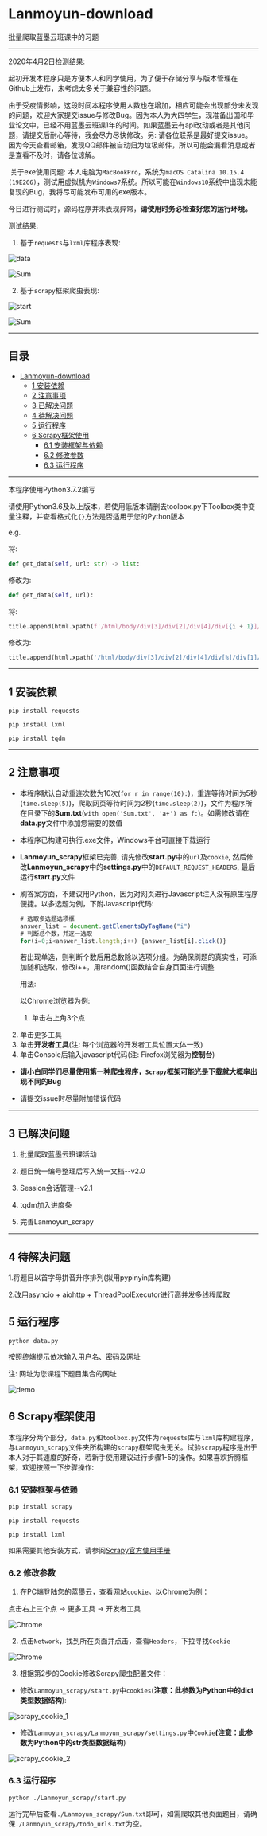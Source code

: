 # Lanmoyun-download

批量爬取蓝墨云班课中的习题

---

2020年4月2日检测结果:

​        起初开发本程序只是方便本人和同学使用，为了便于存储分享与版本管理在Github上发布，未考虑太多关于兼容性的问题。

​        由于受疫情影响，这段时间本程序使用人数也在增加，相应可能会出现部分未发现的问题，欢迎大家提交issue与修改Bug。因为本人为大四学生，现准备出国和毕业论文中，已经不用蓝墨云班课1年的时间。如果蓝墨云有api改动或者是其他问题，请提交后耐心等待，我会尽力尽快修改。另: 请各位联系是最好提交issue。因为今天查看邮箱，发现QQ邮件被自动归为垃圾邮件，所以可能会漏看消息或者是查看不及时，请各位谅解。

​        关于exe使用问题: 本人电脑为`MacBookPro`，系统为`macOS Catalina 10.15.4 (19E266)`，测试用虚拟机为`Windows7`系统。所以可能在`Windows10`系统中出现未能复现的Bug，我将尽可能发布可用的exe版本。

​        今日进行测试时，源码程序并未表现异常，**请使用时务必检查好您的运行环境。**

测试结果: 

1. 基于`requests`与`lxml`库程序表现: 

![data](pic/Check/Check_data_py_2020_04_02_13.43.png)

![Sum](pic/Check/Check_Sum_txt_2020_04_02_13.43.39.png)

2. 基于`scrapy`框架爬虫表现:

![start](pic/Check/Check_scrapy_start_2020_04_02_14.12.11.png)

![Sum](pic/Check/Check_scrapy_data_2020_04_02_14.12.17.png)

----
## 目录
- [Lanmoyun-download](#lanmoyun-download)
  * [1 安装依赖](#1-安装依赖)
  * [2 注意事项](#2-注意事项)
  * [3 已解决问题](#3-已解决问题)
  * [4 待解决问题](#4-待解决问题)
  * [5 运行程序](#5-运行程序)
  * [6 Scrapy框架使用](#6-Scrapy框架使用)
    + [6.1 安装框架与依赖](#61-安装框架与依赖)
    + [6.2 修改参数](#62-修改参数)
    + [6.3 运行程序](#63-运行程序)

---

本程序使用Python3.7.2编写

请使用Python3.6及以上版本，若使用低版本请删去toolbox.py下Toolbox类中变量注释，并查看格式化`{}`方法是否适用于您的Python版本

e.g. 

将:

```python
def get_data(self, url: str) -> list:
```

修改为:

```python
def get_data(self, url):
```

将:

```python
title.append(html.xpath(f'/html/body/div[3]/div[2]/div[4]/div[{i + 1}]/div[1]/div/div[1]/div/div[3]/pre/text()'))
```

修改为:

```python
title.append(html.xpath('/html/body/div[3]/div[2]/div[4]/div[%]/div[1]/div/div[1]/div/div[3]/pre/text()' % str(i + 1))
```

----

## 1 安装依赖

`pip install requests`

`pip install lxml`

`pip install tqdm`

----

## 2 注意事项

- 本程序默认自动重连次数为10次(`for r in range(10):`)，重连等待时间为5秒(`time.sleep(5)`)，爬取网页等待时间为2秒(`time.sleep(2)`)，文件为程序所在目录下的**Sum.txt**(`with open('Sum.txt', 'a+') as f:`)。如需修改请在**data.py**文件中添加您需要的数值

- 本程序已构建可执行.exe文件，Windows平台可直接下载运行

- **Lanmoyun_scrapy**框架已完善, 请先修改**start.py**中的`url`及`cookie`, 然后修改**Lanmoyun_scrapy**中的**settings.py**中的`DEFAULT_REQUEST_HEADERS`, 最后运行**start.py**文件

- 刷答案方面，不建议用Python，因为对网页进行Javascript注入没有原生程序便捷。以多选题为例，下附Javascript代码:

  ```javascript
  # 选取多选题选项框
  answer_list = document.getElementsByTagName("i")
  # 判断总个数，并逐一选取
  for(i=0;i<answer_list.length;i++) {answer_list[i].click()}
  ```

  若出现单选，则判断个数后用总数除以选项分组。为确保刷题的真实性，可添加随机选取，修改i++，用random()函数结合自身页面进行调整

  用法:

  以Chrome浏览器为例:

  1. 单击右上角3个点
2. 单击更多工具
  3. 单击**开发者工具**(注: 每个浏览器的开发者工具位置大体一致)
4. 单击Console后输入javascript代码(注: Firefox浏览器为**控制台**)
  
- **请小白同学们尽量使用第一种爬虫程序，`Scrapy`框架可能光是下载就大概率出现不同的Bug**

- 请提交issue时尽量附加错误代码

----

## 3 已解决问题

1. 批量爬取蓝墨云班课活动

2. 题目统一编号整理后写入统一文档--v2.0

3. Session会话管理--v2.1

6. tqdm加入进度条

7. 完善Lanmoyun_scrapy

----

## 4 待解决问题

1.将题目以首字母拼音升序排列(拟用pypinyin库构建)

2.改用asyncio + aiohttp + ThreadPoolExecutor进行高并发多线程爬取

## 5 运行程序

`python data.py`

按照终端提示依次输入用户名、密码及网址

注: 网址为您课程下题目集合的网址

![demo](pic/demo.png)

## 6 Scrapy框架使用

本程序分两个部分，`data.py`和`toolbox.py`文件为`requests`库与`lxml`库构建程序，与`Lanmoyun_scrapy`文件夹所构建的`scrapy`框架爬虫无关。试验`scrapy`程序是出于本人对于其速度的好奇，若新手使用建议进行步骤1-5的操作。如果喜欢折腾框架，欢迎按照一下步骤操作:

### 6.1 安装框架与依赖

`pip install scrapy`

`pip install requests`

`pip install lxml`

如果需要其他安装方式，请参阅[Scrapy官方使用手册](https://scrapy-chs.readthedocs.io/zh_CN/1.0/intro/install.html)

### 6.2 修改参数

1. 在PC端登陆您的蓝墨云，查看网站`cookie`。以Chrome为例：

点击右上三个点 -> 更多工具 -> 开发者工具

![Chrome](pic/Chrome.png)

2. 点击`Network`，找到所在页面并点击，查看`Headers`，下拉寻找`Cookie`

![Chrome](pic/Chrome_cookie.png)

3. 根据第2步的Cookie修改Scrapy爬虫配置文件：

- 修改`Lanmoyun_scrapy/start.py`中`cookies`(**注意：此参数为Python中的dict类型数据结构**):

![scrapy_cookie_1](pic/scrapy_cookie_1.png)

- 修改`Lanmoyun_scrapy/Lanmoyun_scrapy/settings.py`中`Cookie`**(注意：此参数为Python中的str类型数据结构**)

![scrapy_cookie_2](pic/scrapy_cookie_2.png)

### 6.3 运行程序

`python ./Lanmoyun_scrapy/start.py`



运行完毕后查看`./Lanmoyun_scrapy/Sum.txt`即可，如需爬取其他页面题目，请确保`./Lanmoyun_scrapy/todo_urls.txt`为空。

